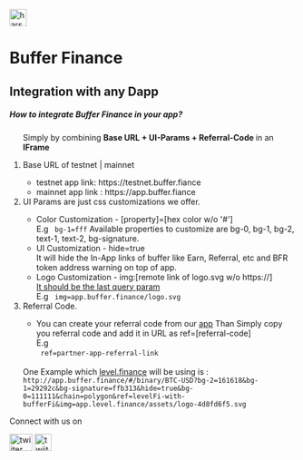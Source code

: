<p  style="display:flex;align-items:center">
<a href="https://buffer.finance" target="blank"><img align="center" src="https://res.cloudinary.com/dtuuhbeqt/image/upload/v1684085787/bfr.png" alt="harshalmaniya2" height="30" width="30" /></a> 
</p>

# Buffer Finance

## Integration with any Dapp

##### How to integrate Buffer Finance in your app?

<ol>

Simply by combining <b>Base URL + UI-Params + Referral-Code </b> in an <b>IFrame</b>

<li>Base URL of testnet | mainnet</li>
<ul>
<li>
testnet app link: https://testnet.buffer.fiance
</li>
<li>
mainnet app link : https://app.buffer.fiance
</li>
</ul>

<li>UI Params are just css customizations we offer.</li>
<ul>
    <li>
    Color Customization - [property]=[hex color w/o '#']<br />
    E.g
    <code> bg-1=fff</code>
    Available properties to customize are
    bg-0, bg-1, bg-2, text-1, text-2, bg-signature.
    </li>
    <li>
    UI Customization  - hide=true<br />
    It will hide the In-App links of buffer like Earn, Referral, etc and BFR token address warning on top of app.
    </li>
    <li>
    Logo Customization  - img:[remote link of logo.svg w/o https://] <br />
    <u>It should be the last query param</u><br/>
    E.g
    <code> img=app.buffer.finance/logo.svg</code>
     </li>
</ul>
<li>Referral Code.</li>
<ul>
    <li>
    You can create your referral code from our <a href="https://app.buffer.finance/#/referral?tab=Create+your+Referral">app</a>
    Than Simply copy you referral code and add it in URL as
    ref=[referral-code]
    <br/>
    E.g
    <br/>
    <code> ref=partner-app-referral-link</code>
     </li>
</ul>
<br/>
One Example which <a href="https://app.level.finance/trade/btc/long">level.finance</a> will be using is :<code> http://app.buffer.finance/#/binary/BTC-USD?bg-2=161618&bg-1=29292c&bg-signature=ffb313&hide=true&bg-0=111111&chain=polygon&ref=levelFi-with-bufferFi&img=app.level.finance/assets/logo-4d8fd6f5.svg</code>

</ol>

</ul>
</ol>

Connect with us on

 <p align="left">
<a href="https://twitter.com/Buffer_Finance?ref_src=twsrc%5Egoogle%7Ctwcamp%5Eserp%7Ctwgr%5Eauthor" target="blank"><img align="center" src="https://raw.githubusercontent.com/rahuldkjain/github-profile-readme-generator/master/src/images/icons/Social/twitter.svg" alt="twiiter link" height="30" width="40" /></a>
<a href="https://t.me/bufferfinance" target="blank"><img align="center" src="https://cdn3.iconfinder.com/data/icons/popular-services-brands-vol-2/512/telegram-512.png" alt="twiiter link" height="30" width="30" /></a>

</p>
